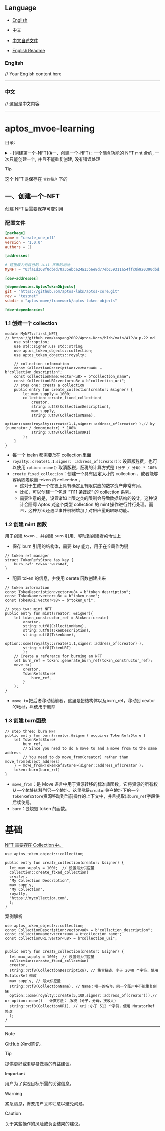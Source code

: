 ## Language

- [English](#english)
- [中文](#中文)

- [中文自述文件](Docs/zh/README_zh.md)
- [English Readme](Docs/en/README.md)

### English

// Your English content here

---

### 中文

// 这里是中文内容


---

# aptos_mvoe-learning

目录: 

<details>
<summary>
- [创建第一个-NFT](#一、创建一个-NFT) : 一个简单功能的 NFT mnt 合约, 一次只能创建一个, 并且不能重复创建, 没有错误处理
</summary>
</details>


> [!TIP]
> 这个 NFT 是保存在 `合约账户` 下的

## 一、创建一个-NFT

创建 NFT 后需要保存可变引用

### 配置文件
```toml
[package]
name = "create_one_nft"
version = "1.0.0"
authors = []

[addresses]

# 这里改为你自己的 init 出来的地址
MyNFT = "0xfa1d368f0dbad70a35ebce24a13b6e8d77eb159311a54ffc0b920390dbd7349f"

[dev-addresses]

[dependencies.AptosTokenObjects]
git = "https://github.com/aptos-labs/aptos-core.git"
rev = "testnet"
subdir = "aptos-move/framework/aptos-token-objects"

[dev-dependencies]
```



### 1.1 创建一个 collection



```move
module MyNFT::first_NFT{
// https://github.com/caoyang2002/Aptos-Docs/blob/main/AIP/aip-22.md
    use std::option;
    use std::signer;use std::string;
    use aptos_token_objects::collection;
    use aptos_token_objects::royalty;

	// collection information 
    const CollectionDescription:vector<u8> = b"collection_description";
    const CollectionName:vector<u8> = b"collection_name";
    const CollectionURI:vector<u8> = b"collection_uri";
    // step one: create a collection
    public entry fun create_collection(creator: &signer) {
        let max_supply = 1000;
        collection::create_fixed_collection(
            creator,
            string::utf8(CollectionDescription),
            max_supply,
            string::utf8(CollectionName),
            option::some(royalty::create(1,1,signer::address_of(creator))),// by (numerator / denominator) * 100%
            string::utf8(CollectionURI)
        );
    }
}
```
- 每一个 toekn 都需要放在 collection 里面
- `royalty::create(1,1,signer: :address_of(creator))`: 设置版税费，也可以使用 `option::none()` 取消版税，版税的计算方式是 `(分子 / 分母) * 100%`
- `create_fixed_collection`：创建一个具有固定大小的 collection ，或者能够容纳固定数量 token 的 collection 。
    - 这对于生成一个在链上具有确定且有限供应的数字资产非常有用。
    - 比如，可以创建一个包含 ”1111 条蝰蛇“ 的 collection 系列。
    - 需要注意的是，设置诸如上限之类的限制会导致数据结构的设计，这种设计会阻碍 Aptos 对这个类型 collection 的 mint 操作进行并行处理。而且，这种方法还通过事件机制增加了对供应量的跟踪功能。

### 1.2 创建 mint 函数
用于创建 token ，并创建 burn 引用，移动到创建者的地址上
- 保存 burn 引用的结构体，需要 key 能力，用于在全局作为键

```Move
// token ref manager  
struct TokenRefsStore has key {  
    burn_ref: token::BurnRef,  
}
```

- 配置 token 的信息，并使用 cerate 函数创建出来

```move
// token information 
const TokenDescription:vector<u8> = b"token_description";  
const TokenName:vector<u8> = b"token_name";  
const TokenURI:vector<u8> = b"token_uri";

// step two: mint NFT  
public entry fun mint(creator: &signer){  
    let token_constructor_ref = &token::create(  
        creator,  
        string::utf8(CollectionName),  
        string::utf8(TokenDescription),  
        string::utf8(TokenName),  
        option::some(royalty::create(1,1,signer::address_of(creator))),  
        string::utf8(TokenURI)  
        );  
    // Create a reference for burning an NFT  
    let burn_ref = token::generate_burn_ref(token_constructor_ref);  
    move_to(  
        creator,  
        TokenRefsStore{  
            burn_ref,  
        }  
    );  
}
```

- `move_to` 把后者移动给前者，这里是把结构体以及burn_ref，移动到 ceator 的地址，以便用于删除

### 1.3 创建 burn函数

```move
// step three: burn NFT  
public entry fun burn(creator:&signer) acquires TokenRefsStore {  
    let TokenRefsStore{  
        burn_ref,  
        // Since you need to do a move to and a move from to the same address
        // You need to do move_from(creator) rather than move_from(object_address)
    } = move_from<TokenRefsStore>(signer::address_of(creator)); 
    token::burn(burn_ref)  
}
```

- `move_from`：是 Move 语言中用于资源转移的标准库函数，它将资源的所有权从一个地址转移到另一个地址。这里是将`creator`账户地址下的一个`TokenRefsStore`资源移动到当前操作的上下文中，并且提取出`burn_ref`字段供后续使用。
- `burn`：是烧毁 token 的函数。



# 基础

[NFT 需要存在 Collection 中。](https://aptos.dev/standards/digital-asset#collection-creation)

```move
use aptos_token_objects::collection;  
  
public entry fun create_collection(creator: &signer) {  
  let max_supply = 1000;  // 设置最大供应量
  collection::create_fixed_collection(  
  creator,  
  "My Collection Description",  
  max_supply,  
  "My Collection",  
  royalty,  
  "https://mycollection.com",  
  );  
}
```

案例解析

```move
use aptos_token_objects::collection;  
const CollectionDescription:vector<u8> = b"collection_description";
const collectionName:vector<u8> = b"collection_name";
const collectionURI:vector<u8> = b"collection_uri";

  
public entry fun create_collection(creator: &signer) {  
  let max_supply = 1000;  // 设置最大供应量
  collection::create_fixed_collection(  
  creator,  
  string::utf8(CollectionDescription), // 集合描述，小于 2048 个字符，使用 MutatorRef 修改
  max_supply, // 最大供应量
  string::utf8(CollectionName), // Name：唯一的名称，同一个账户中不能重复创建
  option::some(royalty::create(5,100,signer::address_of(creator))),// or option::none()   计算方法： 版税 (分子，分母，接收人)
  string::utf8(CollectionURI), // uri：小于 512 个字符，使用 MutatorRef 修改
  );  
}
```





---
> [!NOTE]
> GitHub 的md笔记。

> [!TIP]
> 提供更好或更容易做事的有益建议。

> [!IMPORTANT]
> 用户为了实现目标所需的关键信息。

> [!WARNING]
> 紧急信息，需要用户立即注意以避免问题。

> [!CAUTION]
> 关于某些操作的风险或负面结果的建议。
